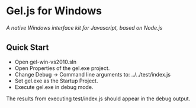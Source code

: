 # Gel.js for Windows

###### *A native Windows interface kit for Javascript, based on Node.js*

## Quick Start

- Open gel-win-vs2010.sln
- Open Properties of the gel.exe project.
- Change Debug -> Command line arguments to: ../../test/index.js
- Set gel.exe as the Startup Project.
- Execute gel.exe in debug mode.

The results from executing test/index.js should appear in the debug output.


